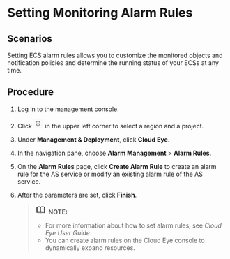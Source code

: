 # Setting Monitoring Alarm Rules<a name="EN-US_TOPIC_0108337599"></a>

## Scenarios<a name="en-us_topic_0027371531_section38299792222911"></a>

Setting ECS alarm rules allows you to customize the monitored objects and notification policies and determine the running status of your ECSs at any time.

## Procedure<a name="en-us_topic_0027371531_section7969360222918"></a>

1.  Log in to the management console.
2.  Click  ![](figures/icon-region-5.png)  in the upper left corner to select a region and a project.
3.  Under  **Management & Deployment**, click  **Cloud Eye**.
4.  In the navigation pane, choose  **Alarm Management**  \>  **Alarm Rules**.
5.  On the  **Alarm Rules**  page, click  **Create Alarm Rule**  to create an alarm rule for the AS service or modify an existing alarm rule of the AS service.
6.  After the parameters are set, click  **Finish**.

    >![](public_sys-resources/icon-note.gif) **NOTE:**   
    >-   For more information about how to set alarm rules, see  _Cloud Eye User Guide_.  
    >-   You can create alarm rules on the Cloud Eye console to dynamically expand resources.  


